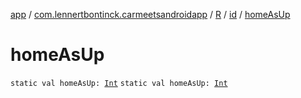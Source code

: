 [app](../../../index.md) / [com.lennertbontinck.carmeetsandroidapp](../../index.md) / [R](../index.md) / [id](index.md) / [homeAsUp](./home-as-up.md)

# homeAsUp

`static val homeAsUp: `[`Int`](https://kotlinlang.org/api/latest/jvm/stdlib/kotlin/-int/index.html)
`static val homeAsUp: `[`Int`](https://kotlinlang.org/api/latest/jvm/stdlib/kotlin/-int/index.html)